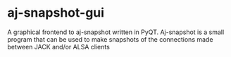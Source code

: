 aj-snapshot-gui
===============

A graphical frontend to aj-snapshot written in PyQT. Aj-snapshot is a small program that can be used to make snapshots of the connections made between JACK and/or ALSA clients

